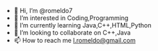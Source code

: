 - 👋 Hi, I’m @romeldo7
- 👀 I’m interested in Coding,Programming
- 🌱 I’m currently learning Java,C++,HTML,Python
- 💞️ I’m looking to collaborate on C++,Java
- 📫 How to reach me  l.romeldo@gmail.com

<!---
romeldo7/romeldo7 is a ✨ special ✨ repository because its `README.md` (this file) appears on your GitHub profile.
You can click the Preview link to take a look at your changes.
--->

